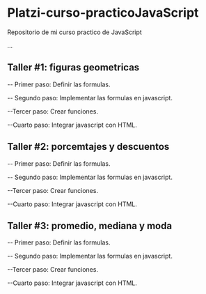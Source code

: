 # Platzi-curso-practicoJavaScript
Repositorio de mi curso practico de JavaScript

...

## Taller #1: figuras geometricas

-- Primer paso: Definir las formulas.

-- Segundo paso: Implementar las formulas en javascript.

--Tercer paso: Crear funciones.

--Cuarto paso: Integrar javascript con HTML.


## Taller #2: porcemtajes y descuentos

-- Primer paso: Definir las formulas.

-- Segundo paso: Implementar las formulas en javascript.

--Tercer paso: Crear funciones.

--Cuarto paso: Integrar javascript con HTML.

## Taller #3: promedio, mediana y moda

-- Primer paso: Definir las formulas.

-- Segundo paso: Implementar las formulas en javascript.

--Tercer paso: Crear funciones.

--Cuarto paso: Integrar javascript con HTML.